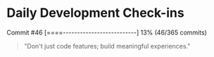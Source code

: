 # Daily Development Check-ins

Commit #46
[====--------------------------] 13% (46/365 commits)

> "Don't just code features; build meaningful experiences."